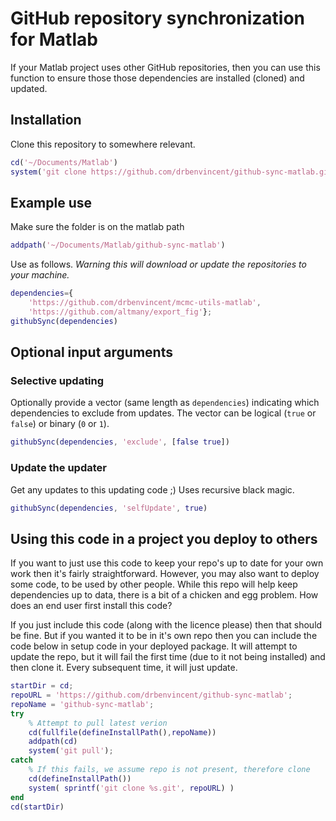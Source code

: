 # GitHub repository synchronization for Matlab
If your Matlab project uses other GitHub repositories, then you can use this function to ensure those those dependencies are installed (cloned) and updated.

## Installation

Clone this repository to somewhere relevant.

```matlab
cd('~/Documents/Matlab')
system('git clone https://github.com/drbenvincent/github-sync-matlab.git')
```

## Example use

Make sure the folder is on the matlab path
```matlab
addpath('~/Documents/Matlab/github-sync-matlab')
```

Use as follows. *Warning this will download or update the repositories to your machine.*
```matlab
dependencies={
    'https://github.com/drbenvincent/mcmc-utils-matlab',
    'https://github.com/altmany/export_fig'};
githubSync(dependencies)
```
## Optional input arguments
### Selective updating
Optionally provide a vector (same length as `dependencies`) indicating which dependencies to exclude from updates. The vector can be logical (`true` or `false`) or binary (`0` or `1`).
```matlab
githubSync(dependencies, 'exclude', [false true])
```

### Update the updater
Get any updates to this updating code ;) Uses recursive black magic.
```matlab
githubSync(dependencies, 'selfUpdate', true)
```

## Using this code in a project you deploy to others
If you want to just use this code to keep your repo's up to date for your own work then it's fairly straightforward. However, you may also want to deploy some code, to be used by other people. While this repo will help keep dependencies up to data, there is a bit of a chicken and egg problem. How does an end user first install this code?

If you just include this code (along with the licence please) then that should be fine. But if you wanted it to be in it's own repo then you can include the code below in setup code in your deployed package. It will attempt to update the repo, but it will fail the first time (due to it not being installed) and then clone it. Every subsequent time, it will just update.

```matlab
startDir = cd;
repoURL = 'https://github.com/drbenvincent/github-sync-matlab';
repoName = 'github-sync-matlab';
try
	% Attempt to pull latest verion
	cd(fullfile(defineInstallPath(),repoName))
	addpath(cd)
	system('git pull');
catch
	% If this fails, we assume repo is not present, therefore clone
	cd(defineInstallPath())
	system( sprintf('git clone %s.git', repoURL) )
end
cd(startDir)
```

